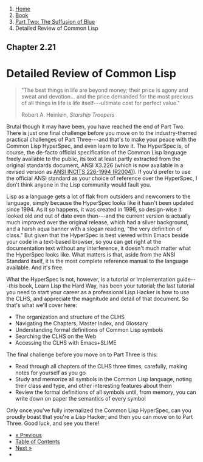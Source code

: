 <ol class="breadcrumb">
  <li><a href="/">Home</a></li>
  <li><a href="/book/">Book</a></li>
  <li><a href="/book/2-0-0-overview/">Part Two: The Suffusion of Blue</a></li>
  <li class="active">Detailed Review of Common Lisp</li>
</ol>

## Chapter 2.21

# Detailed Review of Common Lisp

> "The best things in life are beyond money; their price is agony and sweat and devotion... and the price demanded for the most precious of all things in life is life itself---ultimate cost for perfect value."
> <footer>Robert A. Heinlein, <em>Starship Troopers</em></footer>

Brutal though it may have been, you have reached the end of Part Two.  There is just one final challenge before you move on to the industry-themed practical challenges of Part Three---and that's to make your peace with the Common Lisp HyperSpec, and even learn to love it. The HyperSpec is, of course, the de-facto official specification of the Common Lisp language freely available to the public, its text at least partly extracted from the original standards document, ANSI X3.226 (which is now available in a revised version as <a href="http://webstore.ansi.org/RecordDetail.aspx?sku=ANSI%20INCITS%20226-1994%20(R2004)" target="_blank">ANSI INCITS 226-1994 (R2004)</a>). If you'd prefer to use the official ANSI standard as your choice of reference over the HyperSpec, I don't think anyone in the Lisp community would fault you.

Lisp as a language gets a lot of flak from outsiders and newcomers to the language, simply because the HyperSpec looks like it hasn't been updated since 1994.  As it so happens, it was created in 1996, so design-wise it looked old and out of date even then---and the current version is actually much improved over the original release, which had a silver background, and a harsh aqua banner with a slogan reading, "the very definition of class."  But given that the HyperSpec is best viewed within Emacs beside your code in a text-based browser, so you can get right at the documentation text without any interference, it doesn't much matter what the HyperSpec looks like.  What matters is that, aside from the ANSI Standard itself, it is the most complete reference manual to the language available.  And it's free.

What the HyperSpec is not, however, is a tutorial or implementation guide---*this* book, Learn Lisp the Hard Way, has been your tutorial; the last tutorial you need to start your career as a professional Lisp Hacker is how to use the CLHS, and appreciate the magnitude and detail of that document.  So that's what we'll cover here:

* The organization and structure of the CLHS
* Navigating the Chapters, Master Index, and Glossary
* Understanding formal definitions of Common Lisp symbols
* Searching the CLHS on the Web
* Accessing the CLHS with Emacs+SLIME

The final challenge before you move on to Part Three is this:

* Read through all chapters of the CLHS three times, carefully, making notes for yourself as you go
* Study and memorize all symbols in the Common Lisp language, noting their class and type, and other interesting features about them
* Review the formal definitions of all symbols until, from memory, you can write down on paper the semantics of every symbol

Only once you've fully internalized the Common Lisp HyperSpec, can you proudly boast that you're a Lisp Hacker; and then you can move on to Part Three.  Good luck, and see you there!

<ul class="pager">
  <li class="previous"><a href="/book/2-20-0-packaging-libs/">&laquo; Previous</a></li>
  <li><a href="/book/">Table of Contents</a></li>
  <li class="next"><a href="/book/3-00-00-overview/">Next &raquo;</a><li>
</ul>
